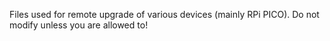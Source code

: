 Files used for remote upgrade of various devices (mainly RPi PICO).
Do not modify unless you are allowed to!
